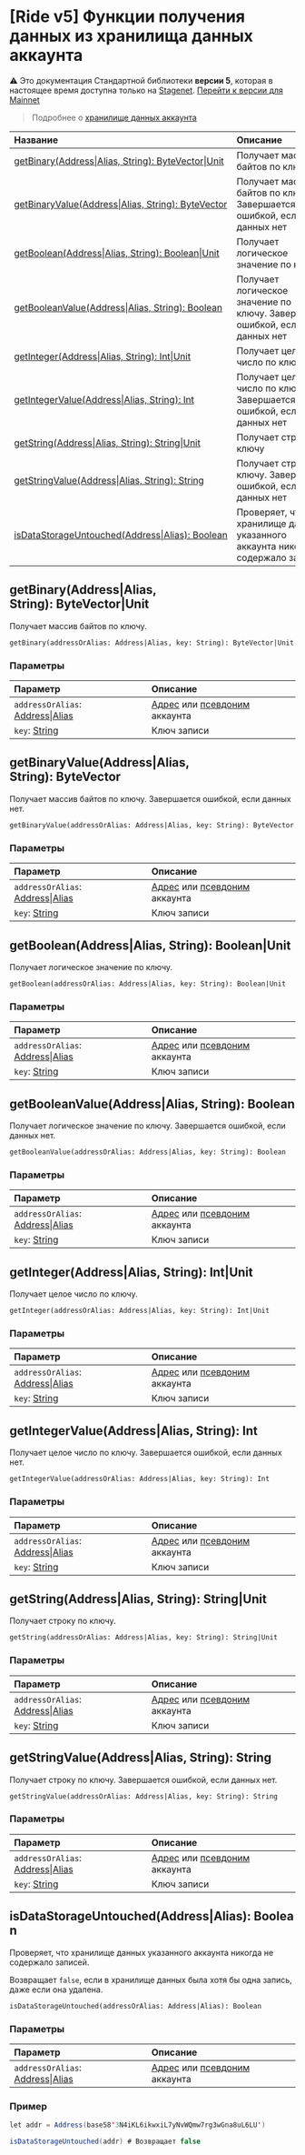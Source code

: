# [Ride v5] Функции получения данных из хранилища данных аккаунта

:warning: Это документация Стандартной библиотеки **версии 5**, которая в настоящее время доступна только на [Stagenet](/ru/blockchain/blockchain-network/). [Перейти к версии для Mainnet](/ru/ride/functions/built-in-functions/account-data-storage-functions)

> Подробнее о [хранилище данных аккаунта](/ru/blockchain/account/account-data-storage)

| Название | Описание | Сложность |
| :--- | :--- | :--- |
| [getBinary(Address&#124;Alias, String): ByteVector&#124;Unit](#get-binary) | Получает массив байтов по ключу | 10 |
| [getBinaryValue(Address&#124;Alias, String): ByteVector](#get-binary-value) | Получает массив байтов по ключу. Завершается ошибкой, если данных нет | 10 |
| [getBoolean(Address&#124;Alias, String): Boolean&#124;Unit](#get-boolean)  | Получает логическое значение по ключу | 10 |
| [getBooleanValue(Address&#124;Alias, String): Boolean](#get-boolean-value) | Получает логическое значение по ключу. Завершается ошибкой, если данных нет | 10 |
| [getInteger(Address&#124;Alias, String): Int&#124;Unit](#get-integer) | Получает целое число по ключу | 10 |
| [getIntegerValue(Address&#124;Alias, String): Int](#get-integer-value)  | Получает целое число по ключу. Завершается ошибкой, если данных нет | 10 |
| [getString(Address&#124;Alias, String): String&#124;Unit](#get-string)  | Получает строку по ключу | 10 |
| [getStringValue(Address&#124;Alias, String): String](#get-string-value)  | Получает строку по ключу. Завершается ошибкой, если данных нет | 10 |
| [isDataStorageUntouched(Address&#124;Alias): Boolean](#isdatastorageuntouched) | Проверяет, что хранилище данных указанного аккаунта никогда не содержало записей | 10 |

## getBinary(Address|Alias, String): ByteVector|Unit <a id="get-binary"></a>

Получает массив байтов по ключу.

``` ride
getBinary(addressOrAlias: Address|Alias, key: String): ByteVector|Unit
```

### Параметры

| Параметр | Описание |
| :--- | :--- |
| `addressOrAlias`: [Address](/ru/ride/v5/structures/common-structures/address)&#124;[Alias](/ru/ride/v5/structures/common-structures/alias) | [Адрес](/ru/blockchain/account/address) или [псевдоним](/ru/blockchain/account/alias) аккаунта |
| `key`: [String](/ru/ride/v5/data-types/string) | Ключ записи |

<!-- ## getBinary(String): ByteVector|Unit

Получает массив байтов по ключу из собственного хранилища данных аккаунта, к которому прикреплен скрипт.

``` ride
getBinary(key: String): ByteVector|Unit
```

### Параметры

| Параметр | Описание |
| :--- | :--- |
| `key`: [String](/ru/ride/v5/data-types/string) | Ключ записи | -->

## getBinaryValue(Address|Alias, String): ByteVector

Получает массив байтов по ключу. Завершается ошибкой, если данных нет.

``` ride
getBinaryValue(addressOrAlias: Address|Alias, key: String): ByteVector
```

### Параметры

| Параметр | Описание |
| :--- | :--- |
| `addressOrAlias`: [Address](/ru/ride/v5/structures/common-structures/address)&#124;[Alias](/ru/ride/v5/structures/common-structures/alias) | [Адрес](/ru/blockchain/account/address) или [псевдоним](/ru/blockchain/account/alias) аккаунта |
| `key`: [String](/ru/ride/v5/data-types/string) | Ключ записи |

<!-- ## getBinaryValue(String): ByteVector

Получает массив байтов по ключу из собственного хранилища данных аккаунта, к которому прикреплен скрипт. Завершается ошибкой, если данных нет.

``` ride
getBinaryValue(key: String): ByteVector
```

### Параметры

| Параметр | Описание |
| :--- | :--- |
| `key`: [String](/ru/ride/v5/data-types/string) | Ключ записи | -->

## getBoolean(Address|Alias, String): Boolean|Unit <a id="get-boolean"></a>

Получает логическое значение по ключу.

``` ride
getBoolean(addressOrAlias: Address|Alias, key: String): Boolean|Unit
```

### Параметры

| Параметр | Описание |
| :--- | :--- |
| `addressOrAlias`: [Address](/ru/ride/v5/structures/common-structures/address)&#124;[Alias](/ru/ride/v5/structures/common-structures/alias) | [Адрес](/ru/blockchain/account/address) или [псевдоним](/ru/blockchain/account/alias) аккаунта |
| `key`: [String](/ru/ride/v5/data-types/string) | Ключ записи |

<!-- ## getBoolean(String): Boolean|Unit

Получает массив байтов по ключу из собственного хранилища данных аккаунта, к которому прикреплен скрипт.

``` ride
getBoolean(key: String): Boolean|Unit
```

### Параметры

| Параметр | Описание |
| :--- | :--- |
| `key`: [String](/ru/ride/v5/data-types/string) | Ключ записи | -->

## getBooleanValue(Address|Alias, String): Boolean <a id="get-boolean-value"></a>

Получает логическое значение по ключу. Завершается ошибкой, если данных нет.

``` ride
getBooleanValue(addressOrAlias: Address|Alias, key: String): Boolean
```

### Параметры

| Параметр | Описание |
| :--- | :--- |
| `addressOrAlias`: [Address](/ru/ride/v5/structures/common-structures/address)&#124;[Alias](/ru/ride/v5/structures/common-structures/alias) | [Адрес](/ru/blockchain/account/address) или [псевдоним](/ru/blockchain/account/alias) аккаунта |
| `key`: [String](/ru/ride/v5/data-types/string) | Ключ записи |

<!-- ## getBooleanValue(String): Boolean

Получает логическое значение по ключу из собственного хранилища данных аккаунта, к которому прикреплен скрипт. Завершается ошибкой, если данных нет.

``` ride
getBooleanValue(key: String): Boolean
```

### Параметры

| Параметр | Описание |
| :--- | :--- |
| `key`: [String](/ru/ride/v5/data-types/string) | Ключ записи |-->

## getInteger(Address|Alias, String): Int|Unit <a id="get-integer"></a>

Получает целое число по ключу.

``` ride
getInteger(addressOrAlias: Address|Alias, key: String): Int|Unit
```

### Параметры

| Параметр | Описание |
| :--- | :--- |
| `addressOrAlias`: [Address](/ru/ride/v5/structures/common-structures/address)&#124;[Alias](/ru/ride/v5/structures/common-structures/alias) | [Адрес](/ru/blockchain/account/address) или [псевдоним](/ru/blockchain/account/alias) аккаунта |
| `key`: [String](/ru/ride/v5/data-types/string) | Ключ записи |

<!-- ## getInteger(String): Int|Unit

Получает целое число по ключу из собственного хранилища данных аккаунта, к которому прикреплен скрипт.

``` ride
getInteger(key: String): Int|Unit
```

### Параметры

| Параметр | Описание |
| :--- | :--- |
| `key`: [String](/ru/ride/v5/data-types/string) | Ключ записи | -->

## getIntegerValue(Address|Alias, String): Int <a id="get-integer-value"></a>

Получает целое число по ключу. Завершается ошибкой, если данных нет.

``` ride
getIntegerValue(addressOrAlias: Address|Alias, key: String): Int
```

### Параметры

| Параметр | Описание |
| :--- | :--- |
| `addressOrAlias`: [Address](/ru/ride/v5/structures/common-structures/address)&#124;[Alias](/ru/ride/v5/structures/common-structures/alias) | [Адрес](/ru/blockchain/account/address) или [псевдоним](/ru/blockchain/account/alias) аккаунта |
| `key`: [String](/ru/ride/v5/data-types/string) | Ключ записи |

<!-- ## getIntegerValue(String): Int

Получает массив байтов по ключу из собственного хранилища данных аккаунта, к которому прикреплен скрипт. Завершается ошибкой, если данных нет.

``` ride
getIntegerValue(key: String): Int
```

### Параметры

| Параметр | Описание |
| :--- | :--- |
| `key`: [String](/ru/ride/v5/data-types/string) | Ключ записи | -->

## getString(Address|Alias, String): String|Unit <a id="get-string"></a>

Получает строку по ключу.

``` ride
getString(addressOrAlias: Address|Alias, key: String): String|Unit
```

### Параметры

| Параметр | Описание |
| :--- | :--- |
| `addressOrAlias`: [Address](/ru/ride/v5/structures/common-structures/address)&#124;[Alias](/ru/ride/v5/structures/common-structures/alias) | [Адрес](/ru/blockchain/account/address) или [псевдоним](/ru/blockchain/account/alias) аккаунта |
| `key`: [String](/ru/ride/v5/data-types/string) | Ключ записи |

<!-- ## getString(String): String|Unit

Получает строку по ключу из собственного хранилища данных аккаунта, к которому прикреплен скрипт.

``` ride
getString(key: String): String|Unit
```

### Параметры

| Параметр | Описание |
| :--- | :--- |
| `key`: [String](/ru/ride/v5/data-types/string) | Ключ записи | -->

## getStringValue(Address|Alias, String): String <a id="get-string-value"></a>

Получает строку по ключу. Завершается ошибкой, если данных нет.

``` ride
getStringValue(addressOrAlias: Address|Alias, key: String): String
```

### Параметры

| Параметр | Описание |
| :--- | :--- |
| `addressOrAlias`: [Address](/ru/ride/v5/structures/common-structures/address)&#124;[Alias](/ru/ride/v5/structures/common-structures/alias) | [Адрес](/ru/blockchain/account/address) или [псевдоним](/ru/blockchain/account/alias) аккаунта |
| `key`: [String](/ru/ride/v5/data-types/string) | Ключ записи |

<!-- ## getStringValue(String): String

Получает строку по ключу из собственного хранилища данных аккаунта, к которому прикреплен скрипт. Завершается ошибкой, если данных нет.

``` ride
geString(key: String): String
```

### Параметры

| Параметр | Описание |
| :--- | :--- |
| `key`: [String](/ru/ride/v5/data-types/string) | Ключ записи |-->

## isDataStorageUntouched(Address|Alias): Boolean<a id="isdatastorageuntouched"></a>

Проверяет, что хранилище данных указанного аккаунта никогда не содержало записей.

Возвращает `false`, если в хранилище данных была хотя бы одна запись, даже если она удалена.

``` ride
isDataStorageUntouched(addressOrAlias: Address|Alias): Boolean
```

### Параметры

| Параметр | Описание |
| :--- | :--- |
| `addressOrAlias`: [Address](/ru/ride/v5/structures/common-structures/address)&#124;[Alias](/ru/ride/v5/structures/common-structures/alias) | [Адрес](/ru/blockchain/account/address) или [псевдоним](/ru/blockchain/account/alias) аккаунта |

### Пример

```scala
let addr = Address(base58'3N4iKL6ikwxiL7yNvWQmw7rg3wGna8uL6LU')

isDataStorageUntouched(addr) # Возвращает false
```
